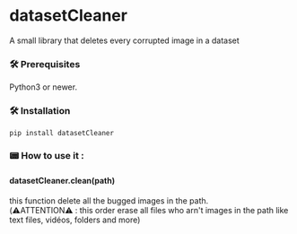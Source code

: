 # datasetCleaner
A small library that deletes every corrupted image in a dataset  


### 🛠 Prerequisites

Python3 or newer.

### 🛠 Installation
```
pip install datasetCleaner
```

### 📟 How to use it :
#### datasetCleaner.clean(path)
this function delete all the bugged images in the path. <br /> (⚠️ATTENTION⚠️ : this order erase all files who arn't images in the path like text files, vidéos, folders and more)
